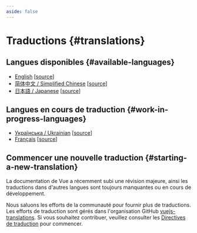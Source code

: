 ```yaml
---
aside: false
---
```


# Traductions {#translations}

## Langues disponibles {#available-languages}

- [English](https://vuejs.org/) [[source](https://github.com/vuejs/docs)]
- [简体中文 / Simplified Chinese](https://cn.vuejs.org/) [[source](https://github.com/vuejs-translations/docs-zh-cn)]
- [日本語 / Japanese](https://ja.vuejs.org/) [[source](https://github.com/vuejs-translations/docs-ja)]

## Langues en cours de traduction {#work-in-progress-languages}

- [Українська / Ukrainian](https://ua.vuejs.org) [[source](https://github.com/vuejs-translations/docs-ua)]
- [Français](https://vuejs-docs-fr.netlify.app/) [[source](https://github.com/vuejs-translations/docs-fr)]

## Commencer une nouvelle traduction {#starting-a-new-translation}

La documentation de Vue a récemment subi une révision majeure, ainsi les traductions dans d'autres langues sont toujours manquantes ou en cours de développement.

Nous saluons les efforts de la communauté pour fournir plus de traductions. Les efforts de traduction sont gérés dans l'organisation GitHub [vuejs-translations](https://github.com/vuejs-translations/). Si vous souhaitez contribuer, veuillez consulter les [Directives de traduction](https://github.com/vuejs-translations/guidelines/blob/main/README.md) pour commencer.
